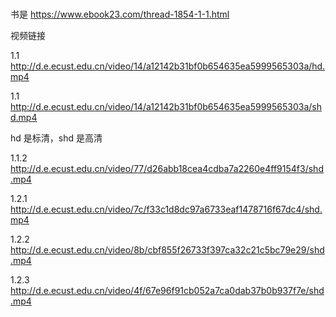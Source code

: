 # 

书是 https://www.ebook23.com/thread-1854-1-1.html

视频链接

1.1 http://d.e.ecust.edu.cn/video/14/a12142b31bf0b654635ea5999565303a/hd.mp4

1.1 http://d.e.ecust.edu.cn/video/14/a12142b31bf0b654635ea5999565303a/shd.mp4

hd 是标清，shd 是高清

1.1.2 http://d.e.ecust.edu.cn/video/77/d26abb18cea4cdba7a2260e4ff9154f3/shd.mp4

1.2.1 http://d.e.ecust.edu.cn/video/7c/f33c1d8dc97a6733eaf1478716f67dc4/shd.mp4

1.2.2 http://d.e.ecust.edu.cn/video/8b/cbf855f26733f397ca32c21c5bc79e29/shd.mp4

1.2.3 http://d.e.ecust.edu.cn/video/4f/67e96f91cb052a7ca0dab37b0b937f7e/shd.mp4
